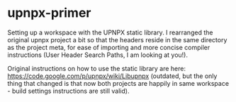 upnpx-primer
============

Setting up a workspace with the UPNPX static library. I rearranged the original upnpx project a bit so that the headers reside 
in the same directory as the project meta, for ease of importing and more concise compiler instructions (User Header Search Paths, I am looking at you!).

Original instructions on how to use the static library are here: https://code.google.com/p/upnpx/wiki/Libupnpx (outdated, but the only thing that changed is that now both projects are happily in same workspace - build settings instructions are still valid). 

